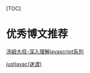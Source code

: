 [TOC]

# 优秀博文推荐

[汤姆大叔-深入理解javascript系列](http://www.cnblogs.com/TomXu/archive/2011/12/15/2288411.html#3848276)

[justjavac(迷渡)](http://justjavac.com/)

